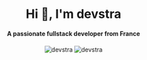 <h1 align="center">Hi 👋, I'm devstra</h1>
<h4 align="center">A passionate fullstack developer from France</h4>

<p align="center">
<img align="center" src="https://github-readme-stats.vercel.app/api?username=devstra&show_icons=true&locale=en" alt="devstra" />
<img align="center" src="https://github-readme-streak-stats.herokuapp.com/?user=devstra&theme=default" alt="devstra" />
</p>
